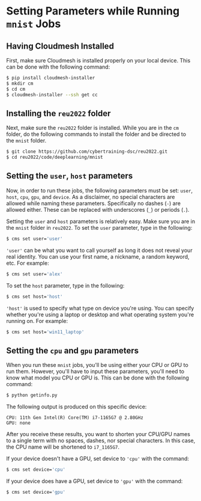 # Setting Parameters while Running `mnist` Jobs

## Having Cloudmesh Installed

First, make sure Cloudmesh is installed properly on your local device. This can
be done with the following command:

```bash
$ pip install cloudmesh-installer
$ mkdir cm
$ cd cm
$ cloudmesh-installer --ssh get cc
```
## Installing the `reu2022` folder

Next, make sure the `reu2022` folder is installed. While you are in the `cm` 
folder, do the following commands to install the folder and be directed to the
`mnist` folder.

```bash
$ git clone https://github.com/cybertraining-dsc/reu2022.git
$ cd reu2022/code/deeplearning/mnist
```

## Setting the `user`, `host` parameters

Now, in order to run these jobs, the following parameters must be set: `user`,
`host`, `cpu`, `gpu`, and `device`. As a disclaimer, no special characters are 
allowed while naming these parameters. Specifically no dashes (`-`) are allowed
either. These can be replaced with underscores (`_`) or periods (`.`).

Setting the `user` and `host` parameters is relatively easy. Make sure you are
in the `mnist` folder in `reu2022`. To set the `user` parameter, type in the 
following:

```bash
$ cms set user='user'
```

`'user'` can be what you want to call yourself as long it does not reveal 
your real identity. You can use your first name, a nickname, a random keyword, 
etc. For example:

```bash
$ cms set user='alex'
```

To set the `host` parameter, type in the following:

```bash
$ cms set host='host'
```

`'host'` is used to specify what type on device you're using. You can specify 
whether you're using a laptop or desktop and what operating system you're
running on. For example: 

```bash
$ cms set host='win11_laptop'
```

## Setting the `cpu` and `gpu` parameters

When you run these `mnist` jobs, you'll be using either your CPU or GPU to run
them. However, you'll have to input these parameters, you'll need to know what 
model you CPU or GPU is. This can be done with the following command:

```bash
$ python getinfo.py
```

The following output is produced on this specific device:

```
CPU: 11th Gen Intel(R) Core(TM) i7-1165G7 @ 2.80GHz
GPU: none
```

After you receive these results, you want to shorten your CPU/GPU names to a
single term with no spaces, dashes, nor special characters. In this case, the
CPU name will be shortened to `i7_1165G7`.

If your device doesn't have a GPU, set device to `'cpu'` with the command:

```bash
$ cms set device='cpu'
```

If your device does have a GPU, set device to `'gpu'` with the command:

```bash
$ cms set device='gpu'
```


